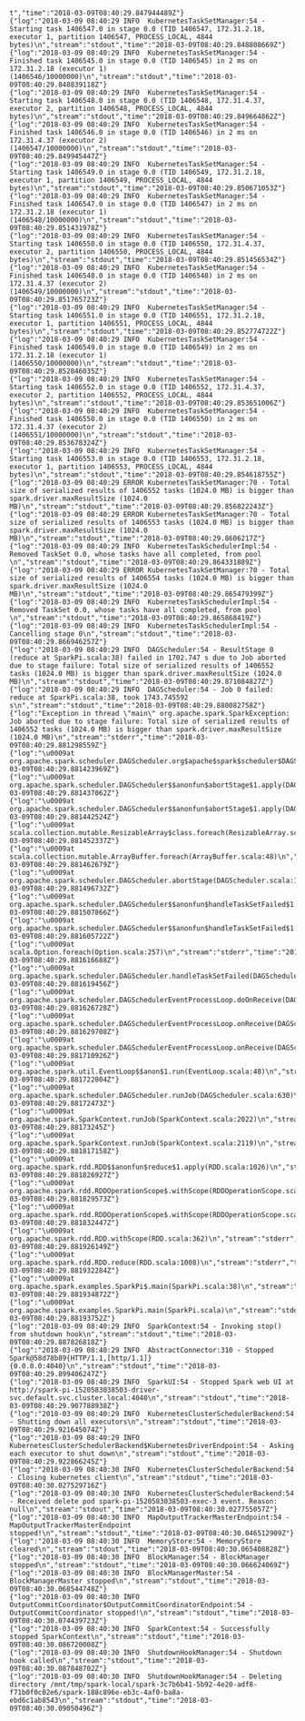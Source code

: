 	t","time":"2018-03-09T08:40:29.847944489Z"}
	{"log":"2018-03-09 08:40:29 INFO  KubernetesTaskSetManager:54 - Starting task 1406547.0 in stage 0.0 (TID 1406547, 172.31.2.18, executor 1, partition 1406547, PROCESS_LOCAL, 4844 bytes)\n","stream":"stdout","time":"2018-03-09T08:40:29.848808669Z"}
	{"log":"2018-03-09 08:40:29 INFO  KubernetesTaskSetManager:54 - Finished task 1406545.0 in stage 0.0 (TID 1406545) in 2 ms on 172.31.2.18 (executor 1) (1406546/10000000)\n","stream":"stdout","time":"2018-03-09T08:40:29.848839118Z"}
	{"log":"2018-03-09 08:40:29 INFO  KubernetesTaskSetManager:54 - Starting task 1406548.0 in stage 0.0 (TID 1406548, 172.31.4.37, executor 2, partition 1406548, PROCESS_LOCAL, 4844 bytes)\n","stream":"stdout","time":"2018-03-09T08:40:29.849664862Z"}
	{"log":"2018-03-09 08:40:29 INFO  KubernetesTaskSetManager:54 - Finished task 1406546.0 in stage 0.0 (TID 1406546) in 2 ms on 172.31.4.37 (executor 2) (1406547/10000000)\n","stream":"stdout","time":"2018-03-09T08:40:29.849945447Z"}
	{"log":"2018-03-09 08:40:29 INFO  KubernetesTaskSetManager:54 - Starting task 1406549.0 in stage 0.0 (TID 1406549, 172.31.2.18, executor 1, partition 1406549, PROCESS_LOCAL, 4844 bytes)\n","stream":"stdout","time":"2018-03-09T08:40:29.850671053Z"}
	{"log":"2018-03-09 08:40:29 INFO  KubernetesTaskSetManager:54 - Finished task 1406547.0 in stage 0.0 (TID 1406547) in 2 ms on 172.31.2.18 (executor 1) (1406548/10000000)\n","stream":"stdout","time":"2018-03-09T08:40:29.851431978Z"}
	{"log":"2018-03-09 08:40:29 INFO  KubernetesTaskSetManager:54 - Starting task 1406550.0 in stage 0.0 (TID 1406550, 172.31.4.37, executor 2, partition 1406550, PROCESS_LOCAL, 4844 bytes)\n","stream":"stdout","time":"2018-03-09T08:40:29.851456534Z"}
	{"log":"2018-03-09 08:40:29 INFO  KubernetesTaskSetManager:54 - Finished task 1406548.0 in stage 0.0 (TID 1406548) in 2 ms on 172.31.4.37 (executor 2) (1406549/10000000)\n","stream":"stdout","time":"2018-03-09T08:40:29.851765723Z"}
	{"log":"2018-03-09 08:40:29 INFO  KubernetesTaskSetManager:54 - Starting task 1406551.0 in stage 0.0 (TID 1406551, 172.31.2.18, executor 1, partition 1406551, PROCESS_LOCAL, 4844 bytes)\n","stream":"stdout","time":"2018-03-09T08:40:29.852774722Z"}
	{"log":"2018-03-09 08:40:29 INFO  KubernetesTaskSetManager:54 - Finished task 1406549.0 in stage 0.0 (TID 1406549) in 2 ms on 172.31.2.18 (executor 1) (1406550/10000000)\n","stream":"stdout","time":"2018-03-09T08:40:29.852846035Z"}
	{"log":"2018-03-09 08:40:29 INFO  KubernetesTaskSetManager:54 - Starting task 1406552.0 in stage 0.0 (TID 1406552, 172.31.4.37, executor 2, partition 1406552, PROCESS_LOCAL, 4844 bytes)\n","stream":"stdout","time":"2018-03-09T08:40:29.853651006Z"}
	{"log":"2018-03-09 08:40:29 INFO  KubernetesTaskSetManager:54 - Finished task 1406550.0 in stage 0.0 (TID 1406550) in 2 ms on 172.31.4.37 (executor 2) (1406551/10000000)\n","stream":"stdout","time":"2018-03-09T08:40:29.853678324Z"}
	{"log":"2018-03-09 08:40:29 INFO  KubernetesTaskSetManager:54 - Starting task 1406553.0 in stage 0.0 (TID 1406553, 172.31.2.18, executor 1, partition 1406553, PROCESS_LOCAL, 4844 bytes)\n","stream":"stdout","time":"2018-03-09T08:40:29.854618755Z"}
	{"log":"2018-03-09 08:40:29 ERROR KubernetesTaskSetManager:70 - Total size of serialized results of 1406552 tasks (1024.0 MB) is bigger than spark.driver.maxResultSize (1024.0 MB)\n","stream":"stdout","time":"2018-03-09T08:40:29.856822243Z"}
	{"log":"2018-03-09 08:40:29 ERROR KubernetesTaskSetManager:70 - Total size of serialized results of 1406553 tasks (1024.0 MB) is bigger than spark.driver.maxResultSize (1024.0 MB)\n","stream":"stdout","time":"2018-03-09T08:40:29.8606217Z"}
	{"log":"2018-03-09 08:40:29 INFO  KubernetesTaskSchedulerImpl:54 - Removed TaskSet 0.0, whose tasks have all completed, from pool \n","stream":"stdout","time":"2018-03-09T08:40:29.864331889Z"}
	{"log":"2018-03-09 08:40:29 ERROR KubernetesTaskSetManager:70 - Total size of serialized results of 1406554 tasks (1024.0 MB) is bigger than spark.driver.maxResultSize (1024.0 MB)\n","stream":"stdout","time":"2018-03-09T08:40:29.865479399Z"}
	{"log":"2018-03-09 08:40:29 INFO  KubernetesTaskSchedulerImpl:54 - Removed TaskSet 0.0, whose tasks have all completed, from pool \n","stream":"stdout","time":"2018-03-09T08:40:29.865868419Z"}
	{"log":"2018-03-09 08:40:29 INFO  KubernetesTaskSchedulerImpl:54 - Cancelling stage 0\n","stream":"stdout","time":"2018-03-09T08:40:29.866946257Z"}
	{"log":"2018-03-09 08:40:29 INFO  DAGScheduler:54 - ResultStage 0 (reduce at SparkPi.scala:38) failed in 1702.747 s due to Job aborted due to stage failure: Total size of serialized results of 1406552 tasks (1024.0 MB) is bigger than spark.driver.maxResultSize (1024.0 MB)\n","stream":"stdout","time":"2018-03-09T08:40:29.871084827Z"}
	{"log":"2018-03-09 08:40:29 INFO  DAGScheduler:54 - Job 0 failed: reduce at SparkPi.scala:38, took 1743.745592 s\n","stream":"stdout","time":"2018-03-09T08:40:29.880082758Z"}
	{"log":"Exception in thread \"main\" org.apache.spark.SparkException: Job aborted due to stage failure: Total size of serialized results of 1406552 tasks (1024.0 MB) is bigger than spark.driver.maxResultSize (1024.0 MB)\n","stream":"stderr","time":"2018-03-09T08:40:29.881298559Z"}
	{"log":"\u0009at org.apache.spark.scheduler.DAGScheduler.org$apache$spark$scheduler$DAGScheduler$$failJobAndIndependentStages(DAGScheduler.scala:1499)\n","stream":"stderr","time":"2018-03-09T08:40:29.881423969Z"}
	{"log":"\u0009at org.apache.spark.scheduler.DAGScheduler$$anonfun$abortStage$1.apply(DAGScheduler.scala:1487)\n","stream":"stderr","time":"2018-03-09T08:40:29.881437062Z"}
	{"log":"\u0009at org.apache.spark.scheduler.DAGScheduler$$anonfun$abortStage$1.apply(DAGScheduler.scala:1486)\n","stream":"stderr","time":"2018-03-09T08:40:29.881442524Z"}
	{"log":"\u0009at scala.collection.mutable.ResizableArray$class.foreach(ResizableArray.scala:59)\n","stream":"stderr","time":"2018-03-09T08:40:29.881452337Z"}
	{"log":"\u0009at scala.collection.mutable.ArrayBuffer.foreach(ArrayBuffer.scala:48)\n","stream":"stderr","time":"2018-03-09T08:40:29.881462679Z"}
	{"log":"\u0009at org.apache.spark.scheduler.DAGScheduler.abortStage(DAGScheduler.scala:1486)\n","stream":"stderr","time":"2018-03-09T08:40:29.881496732Z"}
	{"log":"\u0009at org.apache.spark.scheduler.DAGScheduler$$anonfun$handleTaskSetFailed$1.apply(DAGScheduler.scala:814)\n","stream":"stderr","time":"2018-03-09T08:40:29.881507866Z"}
	{"log":"\u0009at org.apache.spark.scheduler.DAGScheduler$$anonfun$handleTaskSetFailed$1.apply(DAGScheduler.scala:814)\n","stream":"stderr","time":"2018-03-09T08:40:29.881605722Z"}
	{"log":"\u0009at scala.Option.foreach(Option.scala:257)\n","stream":"stderr","time":"2018-03-09T08:40:29.881616688Z"}
	{"log":"\u0009at org.apache.spark.scheduler.DAGScheduler.handleTaskSetFailed(DAGScheduler.scala:814)\n","stream":"stderr","time":"2018-03-09T08:40:29.881619456Z"}
	{"log":"\u0009at org.apache.spark.scheduler.DAGSchedulerEventProcessLoop.doOnReceive(DAGScheduler.scala:1714)\n","stream":"stderr","time":"2018-03-09T08:40:29.881626728Z"}
	{"log":"\u0009at org.apache.spark.scheduler.DAGSchedulerEventProcessLoop.onReceive(DAGScheduler.scala:1669)\n","stream":"stderr","time":"2018-03-09T08:40:29.881629708Z"}
	{"log":"\u0009at org.apache.spark.scheduler.DAGSchedulerEventProcessLoop.onReceive(DAGScheduler.scala:1658)\n","stream":"stderr","time":"2018-03-09T08:40:29.881710926Z"}
	{"log":"\u0009at org.apache.spark.util.EventLoop$$anon$1.run(EventLoop.scala:48)\n","stream":"stderr","time":"2018-03-09T08:40:29.881722004Z"}
	{"log":"\u0009at org.apache.spark.scheduler.DAGScheduler.runJob(DAGScheduler.scala:630)\n","stream":"stderr","time":"2018-03-09T08:40:29.88172473Z"}
	{"log":"\u0009at org.apache.spark.SparkContext.runJob(SparkContext.scala:2022)\n","stream":"stderr","time":"2018-03-09T08:40:29.88173245Z"}
	{"log":"\u0009at org.apache.spark.SparkContext.runJob(SparkContext.scala:2119)\n","stream":"stderr","time":"2018-03-09T08:40:29.881817158Z"}
	{"log":"\u0009at org.apache.spark.rdd.RDD$$anonfun$reduce$1.apply(RDD.scala:1026)\n","stream":"stderr","time":"2018-03-09T08:40:29.881826927Z"}
	{"log":"\u0009at org.apache.spark.rdd.RDDOperationScope$.withScope(RDDOperationScope.scala:151)\n","stream":"stderr","time":"2018-03-09T08:40:29.881829573Z"}
	{"log":"\u0009at org.apache.spark.rdd.RDDOperationScope$.withScope(RDDOperationScope.scala:112)\n","stream":"stderr","time":"2018-03-09T08:40:29.881832447Z"}
	{"log":"\u0009at org.apache.spark.rdd.RDD.withScope(RDD.scala:362)\n","stream":"stderr","time":"2018-03-09T08:40:29.881926149Z"}
	{"log":"\u0009at org.apache.spark.rdd.RDD.reduce(RDD.scala:1008)\n","stream":"stderr","time":"2018-03-09T08:40:29.881932284Z"}
	{"log":"\u0009at org.apache.spark.examples.SparkPi$.main(SparkPi.scala:38)\n","stream":"stderr","time":"2018-03-09T08:40:29.881934872Z"}
	{"log":"\u0009at org.apache.spark.examples.SparkPi.main(SparkPi.scala)\n","stream":"stderr","time":"2018-03-09T08:40:29.88193752Z"}
	{"log":"2018-03-09 08:40:29 INFO  SparkContext:54 - Invoking stop() from shutdown hook\n","stream":"stdout","time":"2018-03-09T08:40:29.887826818Z"}
	{"log":"2018-03-09 08:40:29 INFO  AbstractConnector:310 - Stopped Spark@58d78b89{HTTP/1.1,[http/1.1]}{0.0.0.0:4040}\n","stream":"stdout","time":"2018-03-09T08:40:29.899406247Z"}
	{"log":"2018-03-09 08:40:29 INFO  SparkUI:54 - Stopped Spark web UI at http://spark-pi-1520583038503-driver-svc.default.svc.cluster.local:4040\n","stream":"stdout","time":"2018-03-09T08:40:29.907788938Z"}
	{"log":"2018-03-09 08:40:29 INFO  KubernetesClusterSchedulerBackend:54 - Shutting down all executors\n","stream":"stdout","time":"2018-03-09T08:40:29.921645074Z"}
	{"log":"2018-03-09 08:40:29 INFO  KubernetesClusterSchedulerBackend$KubernetesDriverEndpoint:54 - Asking each executor to shut down\n","stream":"stdout","time":"2018-03-09T08:40:29.922866245Z"}
	{"log":"2018-03-09 08:40:30 INFO  KubernetesClusterSchedulerBackend:54 - Closing kubernetes client\n","stream":"stdout","time":"2018-03-09T08:40:30.027529716Z"}
	{"log":"2018-03-09 08:40:30 INFO  KubernetesClusterSchedulerBackend:54 - Received delete pod spark-pi-1520583038503-exec-3 event. Reason: null\n","stream":"stdout","time":"2018-03-09T08:40:30.027755057Z"}
	{"log":"2018-03-09 08:40:30 INFO  MapOutputTrackerMasterEndpoint:54 - MapOutputTrackerMasterEndpoint stopped!\n","stream":"stdout","time":"2018-03-09T08:40:30.046512909Z"}
	{"log":"2018-03-09 08:40:30 INFO  MemoryStore:54 - MemoryStore cleared\n","stream":"stdout","time":"2018-03-09T08:40:30.065408828Z"}
	{"log":"2018-03-09 08:40:30 INFO  BlockManager:54 - BlockManager stopped\n","stream":"stdout","time":"2018-03-09T08:40:30.066624069Z"}
	{"log":"2018-03-09 08:40:30 INFO  BlockManagerMaster:54 - BlockManagerMaster stopped\n","stream":"stdout","time":"2018-03-09T08:40:30.068544748Z"}
	{"log":"2018-03-09 08:40:30 INFO  OutputCommitCoordinator$OutputCommitCoordinatorEndpoint:54 - OutputCommitCoordinator stopped!\n","stream":"stdout","time":"2018-03-09T08:40:30.074439723Z"}
	{"log":"2018-03-09 08:40:30 INFO  SparkContext:54 - Successfully stopped SparkContext\n","stream":"stdout","time":"2018-03-09T08:40:30.086720008Z"}
	{"log":"2018-03-09 08:40:30 INFO  ShutdownHookManager:54 - Shutdown hook called\n","stream":"stdout","time":"2018-03-09T08:40:30.087848702Z"}
	{"log":"2018-03-09 08:40:30 INFO  ShutdownHookManager:54 - Deleting directory /mnt/tmp/spark-local/spark-3c7b6b41-5b92-4e20-adf8-f71b0f0c02e6/spark-188c896e-eb3c-4af0-ba8a-ebd6c1ab8543\n","stream":"stdout","time":"2018-03-09T08:40:30.09050496Z"}
